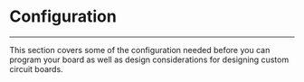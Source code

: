 # Configuration
---

This section covers some of the configuration needed before you can program your board as well as design considerations for designing custom circuit boards.


 

